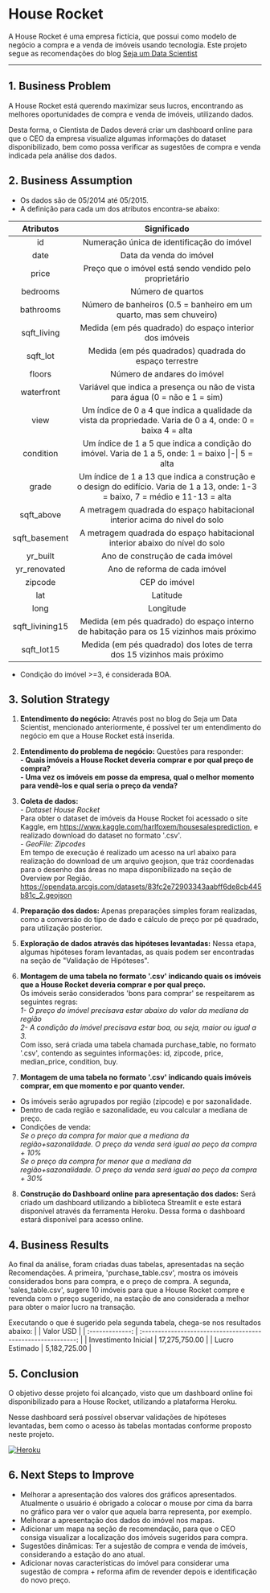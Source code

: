 # House Rocket
A House Rocket é uma empresa fictícia, que possui como modelo de negócio a compra e a venda de imóveis usando tecnologia.
Este projeto segue as recomendações do blog [Seja um Data Scientist](https://sejaumdatascientist.com/os-5-projetos-de-data-science-que-fara-o-recrutador-olhar-para-voce/)

---
## 1. Business Problem
A House Rocket está querendo maximizar seus lucros, encontrando as melhores oportunidades de compra e venda de imóveis, utilizando dados.

Desta forma, o Cientista de Dados deverá criar um dashboard online para que o CEO da empresa visualize algumas informações do dataset disponibilizado, bem como possa verificar as sugestões de compra e venda indicada pela análise dos dados.


## 2. Business Assumption
- Os dados são de 05/2014 até 05/2015.
- A definição para cada um dos atributos encontra-se abaixo:

|    Atributos    |                         Significado                          |
| :-------------: | :----------------------------------------------------------: |
|       id        |       Numeração única de identificação do imóvel             |
|      date       |                    Data da venda do imóvel                   |
|      price      |    Preço que o imóvel está sendo vendido pelo proprietário   |
|    bedrooms     |                      Número de quartos                       |
|    bathrooms    | Número de banheiros (0.5 = banheiro em um quarto, mas sem chuveiro) |
|   sqft_living   | Medida (em pés quadrado) do espaço interior dos imóveis      |
|    sqft_lot     |     Medida (em pés quadrados) quadrada do espaço terrestre   |
|     floors      |                 Número de andares do imóvel                  |
|   waterfront    | Variável que indica a presença ou não de vista para água (0 = não e 1 = sim) |
|      view       | Um índice de 0 a 4 que indica a qualidade da vista da propriedade. Varia de 0 a 4, onde: 0 = baixa  4 = alta |
|    condition    | Um índice de 1 a 5 que indica a condição do imóvel. Varia de 1 a 5, onde: 1 = baixo \|-\| 5 = alta |
|      grade      | Um índice de 1 a 13 que indica a construção e o design do edifício. Varia de 1 a 13, onde: 1-3 = baixo, 7 = médio e 11-13 = alta |
|   sqft_above    | A metragem quadrada do espaço habitacional interior acima do nivel do solo  |
|  sqft_basement  | A metragem quadrada do espaço habitacional interior abaixo do nível do solo |
|    yr_built     |               Ano de construção de cada imóvel               |
|  yr_renovated   |                Ano de reforma de cada imóvel                 |
|     zipcode     |                         CEP do imóvel                        |
|       lat       |                           Latitude                           |
|      long       |                          Longitude                           |
| sqft_livining15 | Medida (em pés quadrado) do espaço interno de habitação para os 15 vizinhos mais próximo |
|   sqft_lot15    | Medida (em pés quadrado) dos lotes de terra dos 15 vizinhos mais próximo |
- Condição do imóvel >=3, é considerada BOA.


## 3. Solution Strategy
1. **Entendimento do negócio:** Através post no blog do Seja um Data Scientist, mencionado anteriormente, é possível ter um entendimento do negócio em que a House Rocket está inserida.

2. **Entendimento do problema de negócio:** Questões para responder: <br>
 **- Quais imóveis a House Rocket deveria comprar e por qual preço de compra?** <br>
 **- Uma vez os imóveis em posse da empresa, qual o melhor momento para vendê-los e qual seria o preço da venda?**

3. **Coleta de dados:** <br>
*- Dataset House Rocket*<br>
Para obter o dataset de imóveis da House Rocket foi acessado o site Kaggle, em https://www.kaggle.com/harlfoxem/housesalesprediction, e realizado download do dataset no formato '.csv'.<br>
*- GeoFile: Zipcodes* <br>
Em tempo de execução é realizado um acesso na url abaixo para realização do download de um arquivo geojson, que tráz coordenadas para o desenho das áreas no mapa disponibilizado na seção de Overview por Região.<br>
https://opendata.arcgis.com/datasets/83fc2e72903343aabff6de8cb445b81c_2.geojson

4. **Preparação dos dados:** Apenas preparações simples foram realizadas, como a conversão do tipo de dado e cálculo de preço por pé quadrado, para utilização posterior.

5. **Exploração de dados através das hipóteses levantadas:** Nessa etapa, algumas hipóteses foram levantadas, as quais podem ser encontradas na seção de "Validação de Hipóteses".

6. **Montagem de uma tabela no formato '.csv' indicando quais os imóveis que a House Rocket deveria comprar e por qual preço.**<br>
 Os imóveis serão considerados 'bons para comprar' se respeitarem as seguintes regras:<br>
 *1- O preço do imóvel precisava estar abaixo do valor da mediana da região*<br>
 *2- A condição do imóvel precisava estar boa, ou seja, maior ou igual a 3.*<br>
 Com isso, será criada uma tabela chamada purchase_table, no formato '.csv', contendo as seguintes informações: id, zipcode, price, median_price, condition, buy.

7. **Montagem de uma tabela no formato '.csv' indicando quais imóveis comprar, em que momento e por quanto vender.**<br>
 - Os imóveis serão agrupados por região (zipcode) e por sazonalidade.
 - Dentro de cada região e sazonalidade, eu vou calcular a mediana de preço.
 - Condições de venda:<br>
  *Se o preço da compra for maior que a mediana da região+sazonalidade. O preço da venda será igual ao peço da compra + 10%*<br>
  *Se o preço da compra for menor que a mediana da região+sazonalidade. O preço da venda será igual ao peço da compra + 30%*

8. **Construção do Dashboard online para apresentação dos dados:** Será criado um dashboard utilizando a biblioteca Streamlit e este estará disponível através da ferramenta Heroku. Dessa forma o dashboard estará disponível para acesso online.

## 4. Business Results
Ao final da análise, foram criadas duas tabelas, apresentadas na seção Recomendações.
A primeira, 'purchase_table.csv', mostra os imóveis considerados bons para compra, e o preço de compra.
A segunda, 'sales_table.csv', sugere 10 imóveis para que a House Rocket compre e revenda com o preço sugerido, na estação de ano considerada a melhor para obter o maior lucro na transação.

Executando o que é sugerido pela segunda tabela, chega-se nos resultados abaixo:
|        |                         Valor USD                          |
| :-------------: | :----------------------------------------------------------: |
|       Investimento Inicial        |         17,275,750.00           |
|      Lucro Estimado       |                 5,182,725.00                 |

## 5. Conclusion
O objetivo desse projeto foi alcançado, visto que um dashboard online foi disponibilizado para a House Rocket, utilizando a plataforma Heroku.

Nesse dashboard será possível observar validações de hipóteses levantadas, bem como o acesso às tabelas  montadas conforme proposto neste projeto.

[<img alt="Heroku" src="https://img.shields.io/badge/heroku-%23430098.svg?style=for-the-badge&logo=heroku&logoColor=white"/>](https://househouse.herokuapp.com)

## 6. Next Steps to Improve
 - Melhorar a apresentação dos valores dos gráficos apresentados. Atualmente o usuário é obrigado a colocar o mouse por cima da barra no gráfico para ver o valor que aquela barra representa, por exemplo.
 - Melhorar a apresentação dos dados do imóvel nos mapas.
 - Adicionar um mapa na seção de recomendação, para que o CEO consiga visualizar a localização dos imóveis sugeridos para compra.
 - Sugestões dinâmicas: Ter a sujestão de compra e venda de imóveis, considerando a estação do ano atual.
 - Adicionar novas características do imóvel para considerar uma sugestão de compra + reforma afim de revender depois e identificação do novo preço.